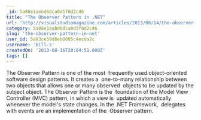```yaml
---
_id: 5a88e1aebd6dca0d5f0d2c46
title: "The Observer Pattern in .NET"
url: 'http://visualstudiomagazine.com/articles/2013/08/14/the-observer-pattern-in-net.aspx'
category: 5a88e1aebd6dca0d5f0d2c46
slug: 'the-observer-pattern-in-net'
user_id: 5a83ce59d6eb0005c4ecda2c
username: 'bill-s'
createdOn: '2013-08-16T20:04:51.000Z'
tags: []
---
```


The Observer Pattern is one of the most  frequently used object-oriented software design patterns. It creates a  one-to-many relationship between two objects that allows one or many observed  objects to be updated by the subject object. The Observer Pattern is the  foundation of the Model View Controller (MVC) pattern, in which a view is  updated automatically whenever the model's state changes. In the .NET Framework,  delegates with events are an implementation of the  Observer pattern.
